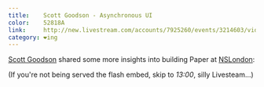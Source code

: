 ```yaml
---
title:    Scott Goodson - Asynchronous UI
color:    52818A
link:     http://new.livestream.com/accounts/7925260/events/3214603/videos/57840338/
category: ❤ing
---
```


[Scott Goodson][scottgoodson] shared some more insights into building Paper at
[NSLondon]:

<div class="large embed" data-url="http://new.livestream.com/accounts/7925260/events/3214603/videos/57840338/">

</div>

(If you're not being served the flash embed, skip to _13:00_, silly Livesteam…)

[scottgoodson]: https://twitter.com/scottgoodson
[nslondon]: https://meetup.com/NSLondon
